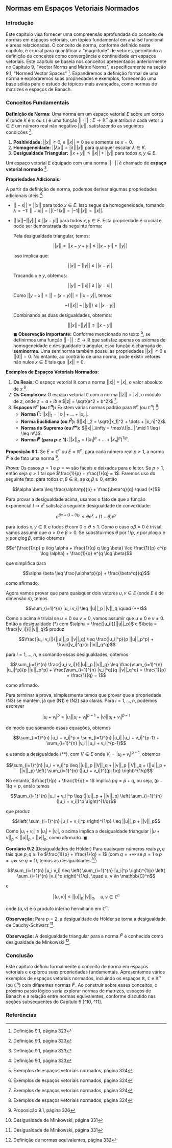 ## Normas em Espaços Vetoriais Normados

### Introdução
Este capítulo visa fornecer uma compreensão aprofundada do conceito de normas em espaços vetoriais, um tópico fundamental em análise funcional e áreas relacionadas. O conceito de norma, conforme definido neste capítulo, é crucial para quantificar a "magnitude" de vetores, permitindo a definição de conceitos como convergência e continuidade em espaços vetoriais. Este capítulo se baseia nos conceitos apresentados anteriormente no Capítulo 9, "Vector Norms and Matrix Norms", especificamente na seção 9.1, "Normed Vector Spaces" [^1]. Expandiremos a definição formal de uma norma e exploraremos suas propriedades e exemplos, fornecendo uma base sólida para o estudo de tópicos mais avançados, como normas de matrizes e espaços de Banach.

### Conceitos Fundamentais

**Definição de Norma:** Uma norma em um espaço vetorial $E$ sobre um corpo $K$ (onde $K$ é $\mathbb{R}$ ou $\mathbb{C}$) é uma função $|| \cdot ||: E \rightarrow \mathbb{R}^+$ que atribui a cada vetor $u \in E$ um número real não negativo $||u||$, satisfazendo as seguintes condições [^1]:

1.  **Positividade:** $||x|| \geq 0$, e $||x|| = 0$ se e somente se $x = 0$.
2.  **Homogeneidade:** $||\lambda x|| = |\lambda| ||x||$ para qualquer escalar $\lambda \in K$.
3.  **Desigualdade Triangular:** $||x + y|| \leq ||x|| + ||y||$ para todos $x, y \in E$.

Um espaço vetorial $E$ equipado com uma norma $|| \cdot ||$ é chamado de **espaço vetorial normado** [^1].

**Propriedades Adicionais:**

A partir da definição de norma, podemos derivar algumas propriedades adicionais úteis [^1]:

*   $||-x|| = ||x||$ para todo $x \in E$. Isso segue da homogeneidade, tomando $\lambda = -1$: $||-x|| = ||(-1)x|| = |-1| ||x|| = ||x||$.
*   $|||x|| - ||y||| \leq ||x - y||$ para todos $x, y \in E$. Esta propriedade é crucial e pode ser demonstrada da seguinte forma:

    Pela desigualdade triangular, temos:

    $$||x|| = ||x - y + y|| \leq ||x - y|| + ||y||$$

    Isso implica que:

    $$||x|| - ||y|| \leq ||x - y||$$

    Trocando $x$ e $y$, obtemos:

    $$||y|| - ||x|| \leq ||y - x||$$

    Como $||y - x|| = ||-(x - y)|| = ||x - y||$, temos:

    $$- (||x|| - ||y||) \leq ||x - y||$$

    Combinando as duas desigualdades, obtemos:

    $$|||x|| - ||y||| \leq ||x - y||$$
    $\blacksquare$
**Observação Importante:** Conforme mencionado no texto [^2], se definirmos uma função $|| \cdot || : E \rightarrow \mathbb{R}$ que satisfaz apenas os axiomas de homogeneidade e desigualdade triangular, essa função é chamada de **seminorma**. Uma seminorma também possui as propriedades $||x|| \geq 0$ e $||0|| = 0$. No entanto, ao contrário de uma norma, pode existir vetores não nulos $x \in E$ tais que $||x|| = 0$.

**Exemplos de Espaços Vetoriais Normados:**

1.  **Os Reais:** O espaço vetorial $\mathbb{R}$ com a norma $||x|| = |x|$, o valor absoluto de $x$ [^2].
2.  **Os Complexos:** O espaço vetorial $\mathbb{C}$ com a norma $||z|| = |z|$, o módulo de $z$, onde $z = a + ib$ e $|z| = \sqrt{a^2 + b^2}$ [^2].
3.  **Espaços $\mathbb{R}^n$ (ou $\mathbb{C}^n$):** Existem várias normas padrão para $\mathbb{R}^n$ (ou $\mathbb{C}^n$) [^2]:
    *   **Norma $l^1$:** $||x||_1 = |x_1| + \dots + |x_n|$.
    *   **Norma Euclidiana (ou $l^2$):** $||x||_2 = \sqrt{|x_1|^2 + \dots + |x_n|^2}$.
    *   **Norma do Supremo (ou $l^\infty$):** $||x||_\infty = \max\\{|x_i| \mid 1 \leq i \leq n\\}$.
    *   **Norma $l^p$ (para $p \geq 1$):** $||x||_p = (|x_1|^p + \dots + |x_n|^p)^{1/p}$.

**Proposição 9.1:** Se $E = \mathbb{C}^n$ ou $E = \mathbb{R}^n$, para cada número real $p \geq 1$, a norma $l^p$ é de fato uma norma [^4].

*Prova:* Os casos $p = 1$ e $p = \infty$ são fáceis e deixados para o leitor. Se $p > 1$, então seja $q > 1$ tal que $\frac{1}{p} + \frac{1}{q} = 1$. Faremos uso do seguinte fato: para todos $\alpha, \beta \in \mathbb{R}$, se $\alpha, \beta \geq 0$, então

$$\alpha \beta \leq \frac{\alpha^p}{p} + \frac{\beta^q}{q} \quad (*)$$

Para provar a desigualdade acima, usamos o fato de que a função exponencial $t \mapsto e^t$ satisfaz a seguinte desigualdade de convexidade:

$$e^{\theta x + (1-\theta)y} \leq \theta e^x + (1-\theta) e^y$$

para todos $x, y \in \mathbb{R}$ e todos $\theta$ com $0 \leq \theta \leq 1$. Como o caso $\alpha \beta = 0$ é trivial, vamos assumir que $\alpha > 0$ e $\beta > 0$. Se substituirmos $\theta$ por $1/p$, $x$ por $p \log \alpha$ e $y$ por $q \log \beta$, então obtemos

$$e^{\frac{1}{p} p \log \alpha + \frac{1}{q} q \log \beta} \leq \frac{1}{p} e^{p \log \alpha} + \frac{1}{q} e^{q \log \beta}$$

que simplifica para

$$\alpha \beta \leq \frac{\alpha^p}{p} + \frac{\beta^q}{q}$$

como afirmado.

Agora vamos provar que para quaisquer dois vetores $u, v \in E$ (onde $E$ é de dimensão $n$), temos

$$\sum_{i=1}^{n} |u_i v_i| \leq ||u||_p ||v||_q \quad (**)$$

Como o acima é trivial se $u = 0$ ou $v = 0$, vamos assumir que $u \neq 0$ e $v \neq 0$. Então a desigualdade (*) com $\alpha = \frac{|u_i|}{||u||_p}$ e $\beta = \frac{|v_i|}{||v||_q}$ produz

$$\frac{|u_i v_i|}{||u||_p ||v||_q} \leq \frac{|u_i|^p}{p ||u||_p^p} + \frac{|v_i|^q}{q ||v||_q^q}$$

para $i = 1, \dots, n$, e somando essas desigualdades, obtemos

$$\sum_{i=1}^{n} \frac{|u_i v_i|}{||u||_p ||v||_q} \leq \frac{\sum_{i=1}^{n} |u_i|^p}{p ||u||_p^p} + \frac{\sum_{i=1}^{n} |v_i|^q}{q ||v||_q^q} = \frac{1}{p} + \frac{1}{q} = 1$$

como afirmado.

Para terminar a prova, simplesmente temos que provar que a propriedade (N3) se mantém, já que (N1) e (N2) são claras. Para $i = 1, \dots, n$, podemos escrever

$$|u_i + v_i|^p = |u_i| |u_i + v_i|^{p-1} + |v_i| |u_i + v_i|^{p-1}$$

de modo que somando essas equações, obtemos

$$\sum_{i=1}^{n} |u_i + v_i|^p = \sum_{i=1}^{n} |u_i| |u_i + v_i|^{p-1} + \sum_{i=1}^{n} |v_i| |u_i + v_i|^{p-1}$$

e usando a desigualdade (**), com $V \in E$ onde $V_i = |u_i + v_i|^{p-1}$, obtemos

$$\sum_{i=1}^{n} |u_i + v_i|^p \leq ||u||_p ||V||_q + ||v||_p ||V||_q = (||u||_p + ||v||_p) \left( \sum_{i=1}^{n} (|u_i + v_i|)^{(p-1)q} \right)^{1/q}$$

No entanto, $\frac{1}{p} + \frac{1}{q} = 1$ implica $pq = p + q$, ou seja, $(p-1)q = p$, então temos

$$\sum_{i=1}^{n} |u_i + v_i|^p \leq (||u||_p + ||v||_p) \left( \sum_{i=1}^{n} (|u_i + v_i|)^p \right)^{1/q}$$

que produz

$$\left( \sum_{i=1}^{n} |u_i + v_i|^p \right)^{1/p} \leq ||u||_p + ||v||_p$$

Como $|u_i + v_i| \leq |u_i| + |v_i|$, o acima implica a desigualdade triangular $||u + v||_p \leq ||u||_p + ||v||_p$, como afirmado. $\blacksquare$

**Corolário 9.2** (Desigualdades de Hölder) Para quaisquer números reais $p, q$ tais que $p, q \geq 1$ e $\frac{1}{p} + \frac{1}{q} = 1$ (com $q = +\infty$ se $p = 1$ e $p = +\infty$ se $q = 1$), temos as desigualdades [^8]:

$$\sum_{i=1}^{n} |u_i v_i| \leq \left( \sum_{i=1}^{n} |u_i|^p \right)^{1/p} \left( \sum_{i=1}^{n} |v_i|^q \right)^{1/q}, \quad u, v \in \mathbb{C}^n$$

e

$$|(u, v)| \leq ||u||_p ||v||_q, \quad u, v \in \mathbb{C}^n$$

onde $(u, v)$ é o produto interno hermitiano em $\mathbb{C}^n$.

**Observação:** Para $p = 2$, a desigualdade de Hölder se torna a desigualdade de Cauchy-Schwarz [^8].

**Observação:** A desigualdade triangular para a norma $l^p$ é conhecida como desigualdade de Minkowski [^9].

### Conclusão

Este capítulo definiu formalmente o conceito de norma em espaços vetoriais e explorou suas propriedades fundamentais. Apresentamos vários exemplos de espaços vetoriais normados, incluindo os espaços $\mathbb{R}$, $\mathbb{C}$ e $\mathbb{R}^n$ (ou $\mathbb{C}^n$) com diferentes normas $l^p$. Ao construir sobre esses conceitos, o próximo passo lógico seria explorar normas de matrizes, espaços de Banach e a relação entre normas equivalentes, conforme discutido nas seções subsequentes do Capítulo 9 [^10, ^11].

### Referências
[^1]: Definição 9.1, página 323
[^2]: Exemplos de espaços vetoriais normados, página 324
[^3]: Propriedades adicionais, página 323
[^4]: Proposição 9.1, página 326
[^5]: Prova da proposição 9.1, páginas 326-327
[^6]: Desigualdades de Hölder, página 330
[^7]: Desigualdade de Cauchy-Schwarz, página 330
[^8]: Desigualdade de Minkowski, página 331
[^9]: Definição de normas equivalentes, página 332
[^10]: Topologia induzida pela norma, página 333
<!-- END -->